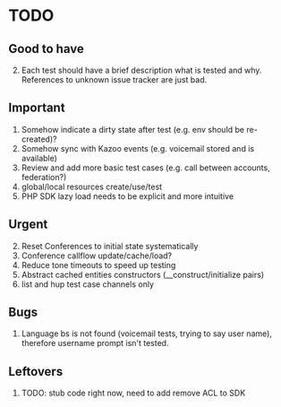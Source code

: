 # TODO

## Good to have

2. Each test should have a brief description what is tested and why. References to unknown issue tracker are just bad.

## Important

1. Somehow indicate a dirty state after test (e.g. env should be re-created)?
2. Somehow sync with Kazoo events (e.g. voicemail stored and is available)
3. Review and add more basic test cases (e.g. call between accounts, federation?)
5. global/local resources create/use/test
6. PHP SDK lazy load needs to be explicit and more intuitive

## Urgent

2. Reset Conferences to initial state systematically
3. Conference callflow update/cache/load?
4. Reduce tone timeouts to speed up testing
5. Abstract cached entities constructors (__construct/initialize pairs)
9. list and hup test case channels only

## Bugs

1. Language bs is not found (voicemail tests, trying to say user name), therefore username prompt isn't tested.

## Leftovers

1. TODO: stub code right now, need to add remove ACL to SDK

